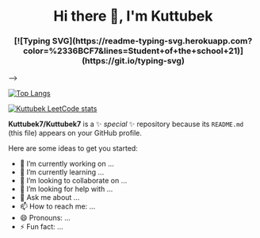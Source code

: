 <!-- ### Hi there 👋 -->
<h1 align="center">Hi there 👋, I'm Kuttubek 

<!-- <h3 align="center">Student of the school 21</h3> -->

<h3 align="center">[![Typing SVG](https://readme-typing-svg.herokuapp.com?color=%2336BCF7&lines=Student+of+the+school+21)](https://git.io/typing-svg)</h3> -->

[![Top Langs](https://github-readme-stats.vercel.app/api/top-langs/?username=Kuttubek7&layout=compact)](https://github.com/anuraghazra/github-readme-stats)

[![Kuttubek LeetCode stats](https://leetcode-stats-six.vercel.app/api?username=Kuttubek7&theme=dark)](https://github.com/KnlnKS/leetcode-stats)



**Kuttubek7/Kuttubek7** is a ✨ _special_ ✨ repository because its `README.md` (this file) appears on your GitHub profile.

Here are some ideas to get you started:

- 🔭 I’m currently working on ...
- 🌱 I’m currently learning ...
- 👯 I’m looking to collaborate on ...
- 🤔 I’m looking for help with ...
- 💬 Ask me about ...
- 📫 How to reach me: ...
- 😄 Pronouns: ...
- ⚡ Fun fact: ...

